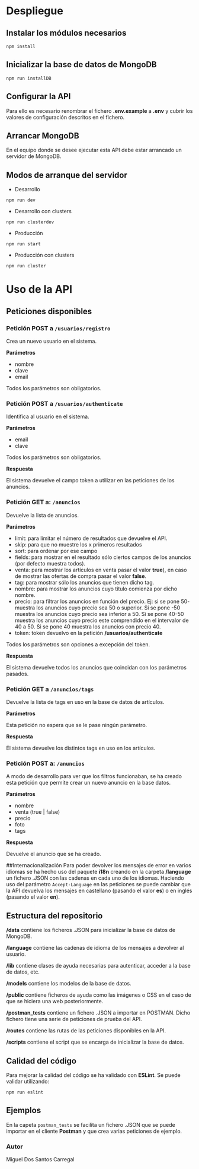 # Despliegue

## Instalar los módulos necesarios
```
npm install
```

## Inicializar la base de datos de MongoDB
```
npm run installDB
```

## Configurar la API
Para ello es necesario renombrar el fichero **.env.example** a **.env** y cubrir los valores de configuración descritos en el fichero.

## Arrancar MongoDB
En el equipo donde se desee ejecutar esta API debe estar arrancado un servidor de MongoDB.

## Modos de arranque del servidor
* Desarrollo
```
npm run dev
```
* Desarrollo con clusters
```
npm run clusterdev
```
* Producción
```
npm run start
```
* Producción con clusters
```
npm run cluster
```



# Uso de la API
## Peticiones disponibles
### Petición POST a ```/usuarios/registro```
Crea un nuevo usuario en el sistema.

**Parámetros**

* nombre
* clave
* email

Todos los parámetros son obligatorios.

### Petición POST a ```/usuarios/authenticate```
Identifica al usuario en el sistema.

**Parámetros**

* email
* clave

Todos los parámetros son obligatorios.

**Respuesta**

El sistema devuelve el campo token a utilizar en las peticiones de los anuncios.

### Petición GET a: ```/anuncios``` 
Devuelve la lista de anuncios.

**Parámetros**

* limit: para limitar el número de resultados que devuelve el API.
* skip: para que no muestre los x primeros resultados
* sort: para ordenar por ese campo
* fields: para mostrar en el resultado sólo ciertos campos de los anuncios (por defecto muestra todos).
* venta: para mostrar los artículos en venta pasar el valor **true**), en caso de mostrar las ofertas de compra pasar el valor **false**.
* tag: para mostrar sólo los anuncios que tienen dicho tag.
* nombre: para mostrar los anuncios cuyo título comienza por dicho nombre.
* precio: para filtrar los anuncios en función del precio. Ej: si se pone 50- muestra los anuncios cuyo precio sea 50 o superior. Si se pone -50 muestra los anuncios cuyo precio sea inferior a 50. Si se pone 40-50 muestra los anuncios cuyo precio este comprendido en el intervalor de 40 a 50. Si se pone 40 muestra los anuncios con precio 40.
* token: token devuelvo en la petición **/usuarios/authenticate**

Todos los parámetros son opciones a excepción del token.

**Respuesta**

El sistema devuelve todos los anuncios que coincidan con los parámetros pasados.

### Petición GET a  ```/anuncios/tags``` 
Devuelve la lista de tags en uso en la base de datos de artículos.

**Parámetros**

Esta petición no espera que se le pase ningún parámetro.

**Respuesta**

El sistema devuelve los distintos tags en uso en los artículos.
 
### Petición POST a: ```/anuncios```
A modo de desarrollo para ver que los filtros funcionaban, se ha creado esta petición que permite crear un nuevo anuncio en la base datos.

**Parámetros**

* nombre
* venta (true | false)
* precio
* foto
* tags

**Respuesta**

Devuelve el anuncio que se ha creado.

##Internacionalización
Para poder devolver los mensajes de error en varios idiomas se ha hecho uso del paquete **i18n** creando en la carpeta **/language** un fichero .JSON con las cadenas en cada uno de los idiomas.
Haciendo uso del parámetro ```Accept-Language``` en las peticiones se puede cambiar que la API devuelva los mensajes en castellano (pasando el valor **es**) o en inglés (pasando el valor **en**).

## Estructura del repositorio
**/data** contiene los ficheros .JSON para inicializar la base de datos de MongoDB.

**/language** contiene las cadenas de idioma de los mensajes a devolver al usuario.

**/lib** contiene clases de ayuda necesarias para autenticar, acceder a la base de datos, etc.

**/models** contiene los modelos de la base de datos.

**/public** contiene ficheros de ayuda como las imágenes o CSS en el caso de que se hiciera una web posteriormente.

**/postman_tests** contiene un fichero .JSON a importar en POSTMAN. Dicho fichero tiene una serie de peticiones de prueba del API.

**/routes** contiene las rutas de las peticiones disponibles en la API.

**/scripts** contiene el script que se encarga de inicializar la base de datos.

## Calidad del código
Para mejorar la calidad del código se ha validado con **ESLint**. Se puede validar utilizando:

```
npm run eslint
```

## Ejemplos
En la capeta ```postman_tests``` se facilita un fichero .JSON que se puede importar en el cliente **Postman** y que crea varias peticiones de ejemplo.

### Autor
Miguel Dos Santos Carregal 
